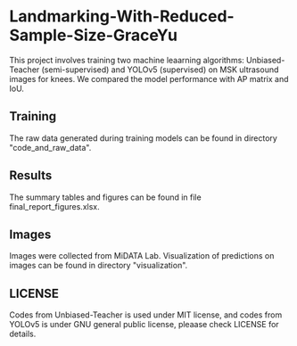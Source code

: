 # Landmarking-With-Reduced-Sample-Size-GraceYu
This project involves training two machine leaarning algorithms: Unbiased-Teacher (semi-supervised) and YOLOv5 (supervised) on MSK ultrasound images for knees. We compared the model performance with AP matrix and IoU. 

## Training
The raw data generated during training models can be found in directory "code_and_raw_data". 

## Results
The summary tables and figures can be found in file final_report_figures.xlsx.

## Images
Images were collected from MiDATA Lab. Visualization of predictions on images can be found in directory "visualization".

## LICENSE
Codes from Unbiased-Teacher is used under MIT license, and codes from YOLOv5 is under GNU general public license, pleaase check LICENSE for details.
